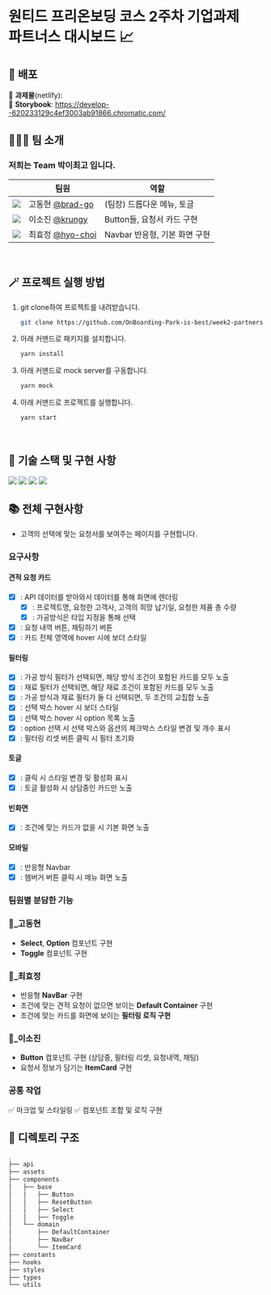 <h1>원티드 프리온보딩 코스 2주차 기업과제<br />
파트너스 대시보드 📈</h1>

## 🚀 배포

🔗 **과제물**(netlify): <br>
🔗 **Storybook**: https://develop--620233129c4ef3003ab91866.chromatic.com/

## 🧑‍🤝‍🧑 팀 소개

### 저희는 Team **박이최고** 입니다.

| | 팀원 | 역할 | 
|------------------------------------------------------------ |----------------------------------------------------- |--------------------- | 
| ![](https://avatars.githubusercontent.com/u/68905615?s=25) | 고동현 [@brad-go](https://github.com/brad-go) | (팀장) 드롭다운 메뉴, 토글   |
| ![](https://avatars.githubusercontent.com/u/71081893?s=25) | 이소진 [@krungy](https://github.com/krungy) | Button들, 요청서 카드 구현 | 
| ![](https://avatars.githubusercontent.com/u/57004991?s=25) | 최효정 [@hyo-choi](https://github.com/hyo-choi) | Navbar 반응형, 기본 화면 구현 | 

<br>

## 🪄 프로젝트 실행 방법

1. git clone하여 프로젝트를 내려받습니다.
   ```bash
   git clone https://github.com/OnBoarding-Park-is-best/week2-partners-dashboard.git
   ```
2. 아래 커맨드로 패키지를 설치합니다.
   ```bash
   yarn install
   ```
3. 아래 커맨드로 mock server를 구동합니다.
   ```bash
   yarn mock
   ```
4. 아래 커맨드로 프로젝트를 실행합니다.
   ```bash
   yarn start
   ```

<br>

## 🧰 기술 스택 및 구현 사항

![](https://img.shields.io/badge/TypeScript-3178C6?style=for-the-badge&logo=TypeScript&logoColor=white) ![](https://img.shields.io/badge/React-20232A?style=for-the-badge&logo=react&logoColor=61DAFB) ![](https://img.shields.io/badge/styled--components-DB7093?style=for-the-badge&logo=styled-components&logoColor=white) ![](https://img.shields.io/badge/Storybook-FF4785?style=for-the-badge&logo=Storybook&logoColor=white)

## 📚 전체 구현사항

- 고객의 선택에 맞는 요청서를 보여주는 페이지를 구현합니다.

### 요구사항

#### 견적 요청 카드

- [x] : API 데이터를 받아와서 데이터를 통해 화면에 렌더링
  - [x] : 프로젝트명, 요청한 고객사, 고객의 희망 납기일, 요청한 제품 총 수량
  - [x] : 가공방식은 타입 지정을 통해 선택
- [x] : 요청 내역 버튼, 채팅하기 버튼
- [x] : 카드 전체 영역에 hover 시에 보더 스타일

#### 필터링

- [x] : 가공 방식 필터가 선택되면, 해당 방식 조건이 포함된 카드를 모두 노출
- [x] : 재료 필터가 선택되면, 해당 재료 조건이 포함된 카드를 모두 노출
- [x] : 가공 방식과 재료 필터가 둘 다 선택되면, 두 조건의 교집합 노출
- [x] : 선택 박스 hover 시 보더 스타일
- [x] : 선택 박스 hover 시 option 목록 노출
- [x] : option 선택 시 선택 박스와 옵션의 체크박스 스타일 변경 및 개수 표시
- [x] : 필터링 리셋 버튼 클릭 시 필터 초기화

#### 토글

- [x] : 클릭 시 스타일 변경 및 활성화 표시
- [x] : 토글 활성화 시 상담중인 카드만 노출

#### 빈화면

- [x] : 조건에 맞는 카드가 없을 시 기본 화면 노출

#### 모바일

- [x] : 반응형 Navbar
- [x] : 햄버거 버튼 클릭 시 메뉴 화면 노출

### 팀원별 분담한 기능

### :checkered_flag:\_고동현

- **Select**, **Option** 컴포넌트 구현
- **Toggle** 컴포넌트 구현

### :bus:\_최효정

- 반응형 **NavBar** 구현
- 조건에 맞는 견적 요청이 없으면 보이는 **Default Container** 구현
- 조건에 맞는 카드를 화면에 보이는 **필터링 로직 구현**

### :flower_playing_cards:\_이소진

- **Button** 컴포넌트 구현 (상담중, 필터링 리셋, 요청내역, 채팅)
- 요청서 정보가 담기는 **ItemCard** 구현

### 공통 작업

:white_check_mark: 마크업 및 스타일링  :white_check_mark: 컴포넌트 조합 및 로직 구현 <br>

## 📂 디렉토리 구조

```bash
.
├── api
├── assets
├── components
│   ├── base
│   │   ├── Button
│   │   ├── ResetButton
│   │   ├── Select
│   │   ├── Toggle
│   └── domain
│       ├── DefaultContainer
│       ├── NavBar
│       └── ItemCard
├── constants
├── hooks
├── styles
├── types
└── utils
```
